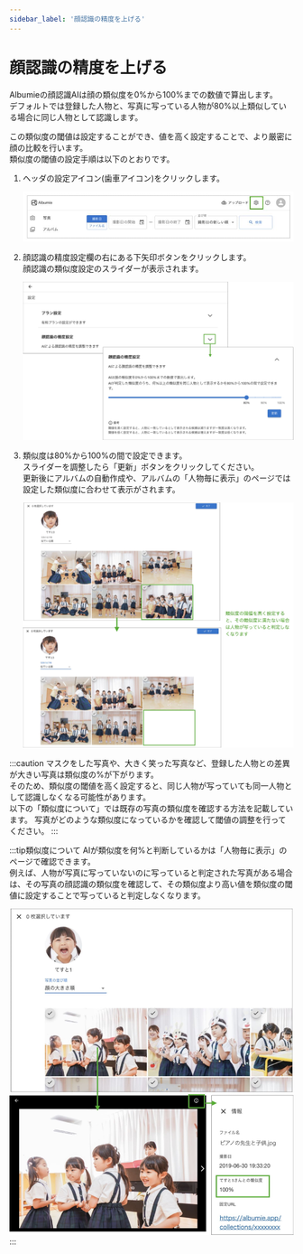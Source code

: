 ```yaml
---
sidebar_label: '顔認識の精度を上げる'
---
```


# 顔認識の精度を上げる
Albumieの顔認識AIは顔の類似度を0%から100%までの数値で算出します。  
デフォルトでは登録した人物と、写真に写っている人物が80%以上類似している場合に同じ人物として認識します。  

この類似度の閾値は設定することができ、値を高く設定することで、より厳密に顔の比較を行います。  
類似度の閾値の設定手順は以下のとおりです。 

1. ヘッダの設定アイコン(歯車アイコン)をクリックします。

    ![設定](/img/docs/setting.jpg)

2. 顔認識の精度設定欄の右にある下矢印ボタンをクリックします。  
   顔認識の類似度設定のスライダーが表示されます。

    ![顔認識の精度設定](/img/docs/face-recognition-setting.jpg)

3. 類似度は80%から100%の間で設定できます。  
   スライダーを調整したら「更新」ボタンをクリックしてください。  
   更新後にアルバムの自動作成や、アルバムの「人物毎に表示」のページでは設定した類似度に合わせて表示がされます。

    ![類似度の設定前と後](/img/docs/face-recognition-before-after.jpg)

:::caution
マスクをした写真や、大きく笑った写真など、登録した人物との差異が大きい写真は類似度の%が下がります。  
そのため、類似度の閾値を高く設定すると、同じ人物が写っていても同一人物として認識しなくなる可能性があります。  
以下の「類似度について」では既存の写真の類似度を確認する方法を記載しています。
写真がどのような類似度になっているかを確認して閾値の調整を行ってください。
:::

:::tip類似度について
AIが類似度を何%と判断しているかは「人物毎に表示」のページで確認できます。  
例えば、人物が写真に写っていないのに写っていると判定された写真がある場合は、その写真の顔認識の類似度を確認して、その類似度より高い値を類似度の閾値に設定することで写っていると判定しなくなります。

 <img src="/img/docs/similarity.jpg" width="700"/>
:::

